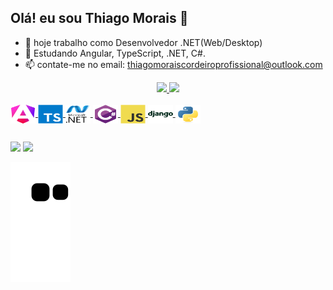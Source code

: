 ## Olá! eu sou Thiago Morais 👋

- 🔭 hoje trabalho como Desenvolvedor .NET(Web/Desktop)
- 🌱 Estudando Angular, TypeScript, .NET, C#.
- 📫 contate-me no email: thiagomoraiscordeiroprofissional@outlook.com

<div align="center">
  <a href="https://github.com/ThiagoMoraisAluno">
  <img height="165em" src="https://github-readme-stats.vercel.app/api?username=ThiagoMoraisAluno&show_icons=true&theme=dracula&include_all_commits=true&count_private=true"/>
  <img height="165em" src="https://github-readme-stats.vercel.app/api/top-langs/?username=ThiagoMoraisAluno&layout=compact&langs_count=7&theme=dracula"/>
</div>
  
  <div style="display: inline_block"><br>
  <img align="center" alt="TH-Js" height="30" width="40" src="https://raw.githubusercontent.com/devicons/devicon/master/icons/angular/angular-original.svg">
  <img align="center" alt="TH-React" height="30" width="40" src="https://raw.githubusercontent.com/devicons/devicon/master/icons/typescript/typescript-original.svg">
  <img align="center" alt="TH-Python" height="30" width="40" src="https://raw.githubusercontent.com/devicons/devicon/master/icons/dot-net/dot-net-original-wordmark.svg">
  <img align="center" alt="TH-Python" height="30" width="40" src="https://raw.githubusercontent.com/devicons/devicon/master/icons/csharp/csharp-original.svg">
  <img align="center" alt="TH-Python" height="30" width="40" src="https://raw.githubusercontent.com/devicons/devicon/master/icons/javascript/javascript-original.svg">
  <img align="center" alt="TH-Python" height="30" width="40" src="https://raw.githubusercontent.com/devicons/devicon/master/icons/django/django-plain-wordmark.svg">
  <img align="center" alt="TH-Python" height="30" width="40" src="https://raw.githubusercontent.com/devicons/devicon/master/icons/python/python-original.svg">
</div>
  
##
  
  <div>
    
  
  <a href = "mailto:t.cordeiro@escolar.ifrn.edu.br"><img src="https://img.shields.io/badge/-Gmail-%23333?style=for-the-badge&logo=gmail&logoColor=white" target="_blank"></a>
  <a href="https://www.linkedin.com/in/thiago-morais-cordeiro-978484218/" target="_blank"><img src="https://img.shields.io/badge/-LinkedIn-%230077B5?style=for-the-badge&logo=linkedin&logoColor=white" target="_blank"></a> 
  
   ![Snake animation](https://github.com/ThiagoMoraisAluno/ThiagoMoraisAluno/blob/output/github-contribution-grid-snake.svg)
  </div>
